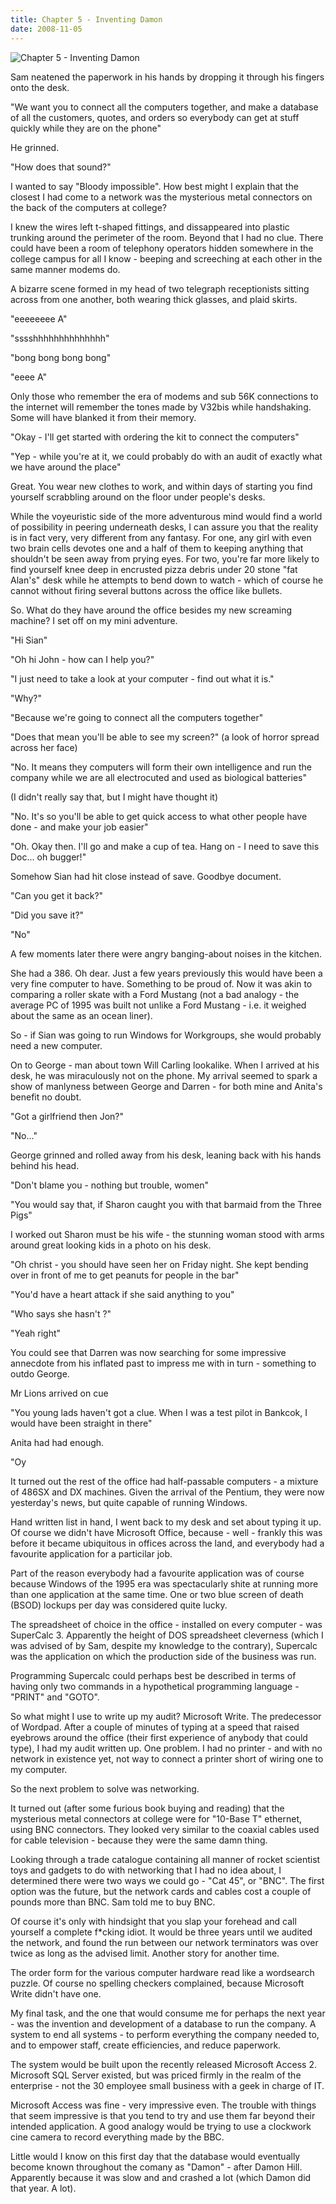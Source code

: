 ```yaml
---
title: Chapter 5 - Inventing Damon
date: 2008-11-05
---
```


![Chapter 5 - Inventing Damon](https://source.unsplash.com/l7dbl-sUg3k/1600x900)

Sam neatened the paperwork in his hands by dropping it through his fingers onto the desk.

"We want you to connect all the computers together, and make a database of all the customers, quotes, and orders so everybody can get at stuff quickly while they are on the phone"

He grinned.

"How does that sound?"

I wanted to say "Bloody impossible". How best might I explain that the closest I had come to a network was the mysterious metal connectors on the back of the computers at college?

I knew the wires left t-shaped fittings, and dissappeared into plastic trunking around the perimeter of the room. Beyond that I had no clue. There could have been a room of telephony operators hidden somewhere in the college campus for all I know - beeping and screeching at each other in the same manner modems do.

A bizarre scene formed in my head of two telegraph receptionists sitting across from one another, both wearing thick glasses, and plaid skirts.

"eeeeeeee A"

"sssshhhhhhhhhhhhhh"

"bong bong bong bong"

"eeee A"

Only those who remember the era of modems and sub 56K connections to the internet will remember the tones made by V32bis while handshaking. Some will have blanked it from their memory.

"Okay - I'll get started with ordering the kit to connect the computers"

"Yep - while you're at it, we could probably do with an audit of exactly what we have around the place"

Great. You wear new clothes to work, and within days of starting you find yourself scrabbling around on the floor under people's desks.

While the voyeuristic side of the more adventurous mind would find a world of possibility in peering underneath desks, I can assure you that the reality is in fact very, very different from any fantasy. For one, any girl with even two brain cells devotes one and a half of them to keeping anything that shouldn't be seen away from prying eyes. For two, you're far more likely to find yourself knee deep in encrusted pizza debris under 20 stone "fat Alan's" desk while he attempts to bend down to watch - which of course he cannot without firing several buttons across the office like bullets.

So. What do they have around the office besides my new screaming machine? I set off on my mini adventure.

"Hi Sian"

"Oh hi John - how can I help you?"

"I just need to take a look at your computer - find out what it is."

"Why?"

"Because we're going to connect all the computers together"

"Does that mean you'll be able to see my screen?" (a look of horror spread across her face)

"No. It means they computers will form their own intelligence and run the company while we are all electrocuted and used as biological batteries"

(I didn't really say that, but I might have thought it)

"No. It's so you'll be able to get quick access to what other people have done - and make your job easier"

"Oh. Okay then. I'll go and make a cup of tea. Hang on - I need to save this Doc... oh bugger!"

Somehow Sian had hit close instead of save. Goodbye document.

"Can you get it back?"

"Did you save it?"

"No"

A few moments later there were angry banging-about noises in the kitchen.

She had a 386. Oh dear. Just a few years previously this would have been a very fine computer to have. Something to be proud of. Now it was akin to comparing a roller skate with a Ford Mustang (not a bad analogy - the average PC of 1995 was built not unlike a Ford Mustang - i.e. it weighed about the same as an ocean liner).

So - if Sian was going to run Windows for Workgroups, she would probably need a new computer.

On to George - man about town Will Carling lookalike. When I arrived at his desk, he was miraculously not on the phone. My arrival seemed to spark a show of manlyness between George and Darren - for both mine and Anita's benefit no doubt.

"Got a girlfriend then Jon?"

"No..."

George grinned and rolled away from his desk, leaning back with his hands behind his head.

"Don't blame you - nothing but trouble, women"

"You would say that, if Sharon caught you with that barmaid from the Three Pigs"

I worked out Sharon must be his wife - the stunning woman stood with arms around great looking kids in a photo on his desk.

"Oh christ - you should have seen her on Friday night. She kept bending over in front of me to get peanuts for people in the bar"

"You'd have a heart attack if she said anything to you"

"Who says she hasn't ?"

"Yeah right"

You could see that Darren was now searching for some impressive annecdote from his inflated past to impress me with in turn - something to outdo George.

Mr Lions arrived on cue

"You young lads haven't got a clue. When I was a test pilot in Bankcok, I would have been straight in there"

Anita had had enough.

"Oy 

It turned out the rest of the office had half-passable computers - a mixture of 486SX and DX machines. Given the arrival of the Pentium, they were now yesterday's news, but quite capable of running Windows.

Hand written list in hand, I went back to my desk and set about typing it up. Of course we didn't have Microsoft Office, because - well - frankly this was before it became ubiquitous in offices across the land, and everybody had a favourite application for a particilar job.

Part of the reason everybody had a favourite application was of course because Windows of the 1995 era was spectacularly shite at running more than one application at the same time. One or two blue screen of death (BSOD) lockups per day was considered quite lucky.

The spreadsheet of choice in the office - installed on every computer - was SuperCalc 3. Apparently the height of DOS spreadsheet cleverness (which I was advised of by Sam, despite my knowledge to the contrary), Supercalc was the application on which the production side of the business was run.

Programming Supercalc could perhaps best be described in terms of having only two commands in a hypothetical programming language - "PRINT" and "GOTO".

So what might I use to write up my audit? Microsoft Write. The predecessor of Wordpad. After a couple of minutes of typing at a speed that raised eyebrows around the office (their first experience of anybody that could type), I had my audit written up. One problem. I had no printer - and with no network in existence yet, not way to connect a printer short of wiring one to my computer.

So the next problem to solve was networking.

It turned out (after some furious book buying and reading) that the mysterious metal connectors at college were for "10-Base T" ethernet, using BNC connectors. They looked very similar to the coaxial cables used for cable television - because they were the same damn thing.

Looking through a trade catalogue containing all manner of rocket scientist toys and gadgets to do with networking that I had no idea about, I determined there were two ways we could go - "Cat 45", or "BNC". The first option was the future, but the network cards and cables cost a couple of pounds more than BNC. Sam told me to buy BNC.

Of course it's only with hindsight that you slap your forehead and call yourself a complete f*cking idiot. It would be three years until we audited the network, and found the run between our network terminators was over twice as long as the advised limit. Another story for another time.

The order form for the various computer hardware read like a wordsearch puzzle. Of course no spelling checkers complained, because Microsoft Write didn't have one.

My final task, and the one that would consume me for perhaps the next year - was the invention and development of a database to run the company. A system to end all systems - to perform everything the company needed to, and to empower staff, create efficiencies, and reduce paperwork.

The system would be built upon the recently released Microsoft Access 2. Microsoft SQL Server existed, but was priced firmly in the realm of the enterprise - not the 30 employee small business with a geek in charge of IT.

Microsoft Access was fine - very impressive even. The trouble with things that seem impressive is that you tend to try and use them far beyond their intended application. A good analogy would be trying to use a clockwork cine camera to record everything made by the BBC.

Little would I know on this first day that the database would eventually become known throughout the comany as "Damon" - after Damon Hill. Apparently because it was slow and and crashed a lot (which Damon did that year. A lot).